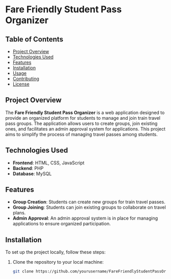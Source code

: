 # Fare Friendly Student Pass Organizer

## Table of Contents
- [Project Overview](#project-overview)
- [Technologies Used](#technologies-used)
- [Features](#features)
- [Installation](#installation)
- [Usage](#usage)
- [Contributing](#contributing)
- [License](#license)

## Project Overview
The **Fare Friendly Student Pass Organizer** is a web application designed to provide an organized platform for students to manage and join train travel pass groups. The application allows users to create groups, join existing ones, and facilitates an admin approval system for applications. This project aims to simplify the process of managing travel passes among students.

## Technologies Used
- **Frontend**: HTML, CSS, JavaScript
- **Backend**: PHP
- **Database**: MySQL

## Features
- **Group Creation**: Students can create new groups for train travel passes.
- **Group Joining**: Students can join existing groups to collaborate on travel plans.
- **Admin Approval**: An admin approval system is in place for managing applications to ensure organized participation.

## Installation
To set up the project locally, follow these steps:

1. Clone the repository to your local machine:
   ```bash
   git clone https://github.com/yourusername/FareFriendlyStudentPassOrganizer.git
